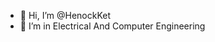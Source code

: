 - 👋 Hi, I’m @HenockKet
- 👀 I’m in Electrical And Computer Engineering

<!---
HenockKet/HenockKet is a ✨ special ✨ repository because its `README.md` (this file) appears on your GitHub profile.
You can click the Preview link to take a look at your changes.
--->
